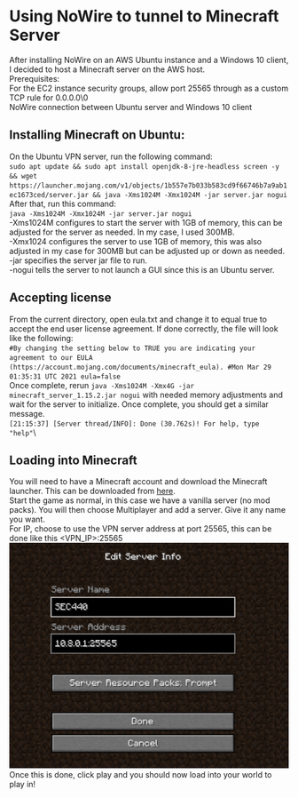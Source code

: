 # Using NoWire to tunnel to Minecraft Server
After installing NoWire on an AWS Ubuntu instance and a Windows 10 client, I decided to host a Minecraft server on the AWS host.\
Prerequisites:\
For the EC2 instance security groups, allow port 25565 through as a custom TCP rule for 0.0.0.0\0\
NoWire connection between Ubuntu server and Windows 10 client
## Installing Minecraft on Ubuntu:
On the Ubuntu VPN server, run the following command:\
`sudo apt update && sudo apt install openjdk-8-jre-headless screen -y && wget https://launcher.mojang.com/v1/objects/1b557e7b033b583cd9f66746b7a9ab1ec1673ced/server.jar && java -Xms1024M -Xmx1024M -jar server.jar nogui`\
After that, run this command:\
`java -Xms1024M -Xmx1024M -jar server.jar nogui`\
-Xms1024M configures to start the server with 1GB of memory, this can be adjusted for the server as needed. In my case, I used 300MB.\
-Xmx1024 configures the server to use 1GB of memory, this was also adjusted in my case for 300MB but can be adjusted up or down as needed.\
-jar specifies the server jar file to run.\
-nogui tells the server to not launch a GUI since this is an Ubuntu server.
## Accepting license 
From the current directory, open eula.txt and change it to equal true to accept the end user license agreement. If done correctly, the file will look like the following:\
`#By changing the setting below to TRUE you are indicating your agreement to our EULA (https://account.mojang.com/documents/minecraft_eula).
#Mon Mar 29 01:35:31 UTC 2021
eula=false`\
Once complete, rerun `java -Xms1024M -Xmx4G -jar minecraft_server_1.15.2.jar nogui` with needed memory adjustments and wait for the server to initialize. Once complete, you should get a similar message.\
`[21:15:37] [Server thread/INFO]: Done (30.762s)! For help, type "help"`\

## Loading into Minecraft
You will need to have a Minecraft account and download the Minecraft launcher. This can be downloaded from [here](https://www.minecraft.net/en-us/download/).\
Start the game as normal, in this case we have a vanilla server (no mod packs). You will then choose Multiplayer and add a server. Give it any name you want.\
For IP, choose to use the VPN server address at port 25565, this can be done like this <VPN_IP>:25565\
![](https://github.com/caitlinmallen/sec440/blob/main/VPNLab/minecraftsec440.png)\
Once this is done, click play and you should now load into your world to play in! 
